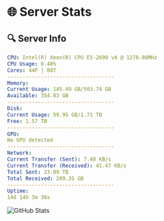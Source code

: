 # 🌐 Server Stats
## 🔍 Server Info
```yaml
CPU: Intel(R) Xeon(R) CPU E5-2699 v4 @ 1270.86MHz
CPU Usage: 0.40%
Cores: 44P | 88T
-----------------------------------
Memory:
Current Usage: 145.49 GB/503.74 GB
Available: 354.83 GB
-----------------------------------
Disk:
Current Usage: 59.95 GB/1.71 TB
Free: 1.57 TB
-----------------------------------
GPU:
No GPU detected
-----------------------------------
Network:
Current Transfer (Sent): 7.40 KB/s
Current Transfer (Received): 41.47 KB/s
Total Sent: 23.09 TB
Total Received: 209.35 GB
-----------------------------------
Uptime:
14d 14h 3m 36s
```
![GitHub Stats](https://img.shields.io/badge/Updated-2025-03-22_11:26:25-blue)